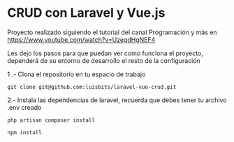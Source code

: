 # CRUD con Laravel y Vue.js

Proyecto realizado siguiendo el tutorial del canal Programación y más en https://www.youtube.com/watch?v=UzegdHgNEF4

Les dejo los pasos para que puedan ver como funciona el proyecto, dependerá de su entorno de desarrollo el resto de la configuración

1 .- Clona el repositorio en tu espacio de trabajo
~~~
git clone git@github.com:luisbits/laravel-vue-crud.git
~~~

2.- Instala las dependencias de laravel, recuerda que debes tener tu archivo .env creado
~~~
php artisan composer install
~~~

~~~~
npm install
~~~~

